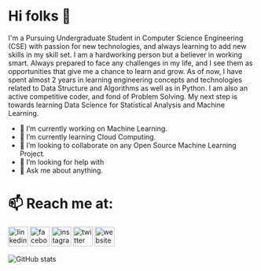 # Hi folks 👋

I'm a Pursuing Undergraduate Student in Computer Science Engineering (CSE) with
passion for new technologies, and always learning to add new skills in my skill set.
I am a hardworking person but a believer in working smart. Always prepared to face
any challenges in my life, and I see them as opportunities that give me a chance to
learn and grow. As of now, I have spent almost 2 years in learning engineering
concepts and technologies related to Data Structure and Algorithms as well as in
Python. I am also an active competitive coder, and fond of Problem Solving. My next
step is towards learning Data Science for Statistical Analysis and Machine Learning.

- 🔭 I’m currently working on Machine Learning. 
- 🌱 I’m currently learning Cloud Computing.
- 👯 I’m looking to collaborate on any Open Source Machine Learning Project.
- 🤔 I’m looking for help with 
- 💬 Ask me about anything.

# 📫 Reach me at:
[<img src='https://cdn.jsdelivr.net/npm/simple-icons@3.0.1/icons/linkedin.svg' alt='linkedin' height='40'>](https://www.linkedin.com/in/tanmay-goel-92209816a/)  [<img src='https://cdn.jsdelivr.net/npm/simple-icons@3.0.1/icons/facebook.svg' alt='facebook' height='40'>](https://www.facebook.com/tanmay.goel.568)  [<img src='https://cdn.jsdelivr.net/npm/simple-icons@3.0.1/icons/instagram.svg' alt='instagram' height='40'>](https://www.instagram.com/tanmay.goel/)  [<img src='https://cdn.jsdelivr.net/npm/simple-icons@3.0.1/icons/twitter.svg' alt='twitter' height='40'>](https://twitter.com/TanmayGoel3)  [<img src='https://cdn.jsdelivr.net/npm/simple-icons@3.0.1/icons/icloud.svg' alt='website' height='40'>](https://http://tgoel5884.github.io//)  

![GitHub stats](https://github-readme-stats.vercel.app/api?username=tgoel5884&show_icons=true)  
